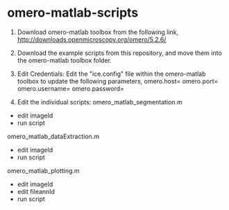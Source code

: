 # omero-matlab-scripts

1) Download omero-matlab toolbox from the following link,
http://downloads.openmicroscopy.org/omero/5.2.6/

2) Download the example scripts from this repository, and move them into the omero-matlab toolbox folder.

3) Edit Credentials:
Edit the "ice.config" file within the omero-matlab toolbox to update the following parameters,
omero.host=
omero.port=
omero.username=
omero.password=

4) Edit the individual scripts:
omero_matlab_segmentation.m
  - edit imageId
  - run script
  
omero_matlab_dataExtraction.m
  - edit imageId
  - run script
  
omero_matlab_plotting.m
  - edit imageId
  - edit fileannId
  - run script
  
